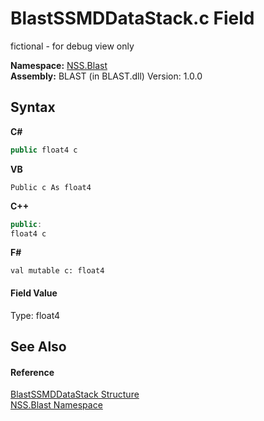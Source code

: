 # BlastSSMDDataStack.c Field
 

fictional - for debug view only

**Namespace:**&nbsp;<a href="88b55311-4a89-0894-e27a-e157e443c7f7">NSS.Blast</a><br />**Assembly:**&nbsp;BLAST (in BLAST.dll) Version: 1.0.0

## Syntax

**C#**<br />
``` C#
public float4 c
```

**VB**<br />
``` VB
Public c As float4
```

**C++**<br />
``` C++
public:
float4 c
```

**F#**<br />
``` F#
val mutable c: float4
```


#### Field Value
Type: float4

## See Also


#### Reference
<a href="0f4f1f7f-e862-bea9-18e1-be0225e19ae1">BlastSSMDDataStack Structure</a><br /><a href="88b55311-4a89-0894-e27a-e157e443c7f7">NSS.Blast Namespace</a><br />
